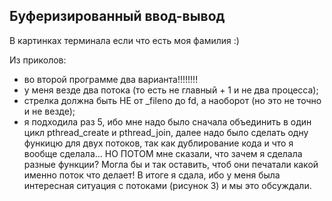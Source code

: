 ## Буферизированный ввод-вывод

В картинках терминала если что есть моя фамилия :)

Из приколов:
- во второй программе два варианта!!!!!!!!
- у меня везде два потока (то есть не главный + 1 и не два процесса);
- стрелка должна быть НЕ от _fileno до fd, а наоборот (но это не точно и не везде);
- я подходила раз 5, ибо мне надо было сначала объединить в один цикл pthread_create и pthread_join, далее надо было сделать одну функицю для двух потоков, так как дублирование кода и что я вообще сделала... НО ПОТОМ мне сказали, что зачем я сделала разные функции? Могла бы и так оставить, чтоб они печатали какой именно поток что делает! В итоге я сдала, ибо у меня была интересная ситуация с потоками (рисунок 3) и мы это обсуждали. 